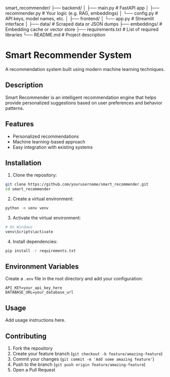 smart_recommender/
├── backend/
│   ├── main.py                # FastAPI app
│   ├── recommender.py         # Your logic (e.g. RAG, embeddings)
│   └── config.py              # API keys, model names, etc.
│
├── frontend/
│   └── app.py                 # Streamlit interface
│
├── data/                     # Scraped data or JSON dumps
├── embeddings/               # Embedding cache or vector store
├── requirements.txt          # List of required libraries
└── README.md                 # Project description



# Smart Recommender System

A recommendation system built using modern machine learning techniques.

## Description

Smart Recommender is an intelligent recommendation engine that helps provide personalized suggestions based on user preferences and behavior patterns.

## Features

- Personalized recommendations
- Machine learning-based approach
- Easy integration with existing systems

## Installation

1. Clone the repository:
```bash
git clone https://github.com/yourusername/smart_recommender.git
cd smart_recommender
```

2. Create a virtual environment:
```bash
python -m venv venv
```

3. Activate the virtual environment:
```bash
# On Windows
venv\Scripts\activate
```

4. Install dependencies:
```bash
pip install -r requirements.txt
```

## Environment Variables

Create a `.env` file in the root directory and add your configuration:
```
API_KEY=your_api_key_here
DATABASE_URL=your_database_url
```

## Usage

Add usage instructions here.

## Contributing

1. Fork the repository
2. Create your feature branch (`git checkout -b feature/amazing-feature`)
3. Commit your changes (`git commit -m 'Add some amazing feature'`)
4. Push to the branch (`git push origin feature/amazing-feature`)
5. Open a Pull Request